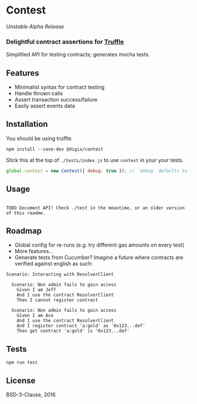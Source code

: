 # Contest

*Unstable Alpha Release* 

### Delightful contract assertions for [Truffle](https://github.com/consensys/truffle)

Simplified API for testing contracts; generates mocha tests.

## Features

* Minimalist syntax for contract testing
* Handle thrown calls
* Assert transaction success/failure
* Easily assert events data

## Installation

You should be using truffle.

```
npm install --save-dev @digix/contest
```

Stick this at the top of `./tests/index.js` to use `contest` in your your tests.

```javascript
global.contest = new Contest({ debug: true }); // `debug` defaults to false
```

## Usage

```

TODO Document API! Check ./test in the meantime, or an older version of this readme.

```

## Roadmap

* Global config for re-runs (e.g. try different gas amounts on every test)
* More features...
* Generate tests from Cucumber? Imagine a future where contracts are verified against english as such:

```cucumber
Scenario: Interacting with ResolverClient

  Scenario: Non admin fails to gain access
    Given I am Jeff
    And I use the contract ResolverClient
    Then I cannot register contract

  Scenario: Non admin fails to gain access
    Given I am Ace
    And I use the contract ResolverClient
    And I register contract 'a:gold' as '0x123...def'
    Then get contract 'a:gold' is '0x123...def'
```

## Tests

`npm run test`

## License

BSD-3-Clause, 2016
